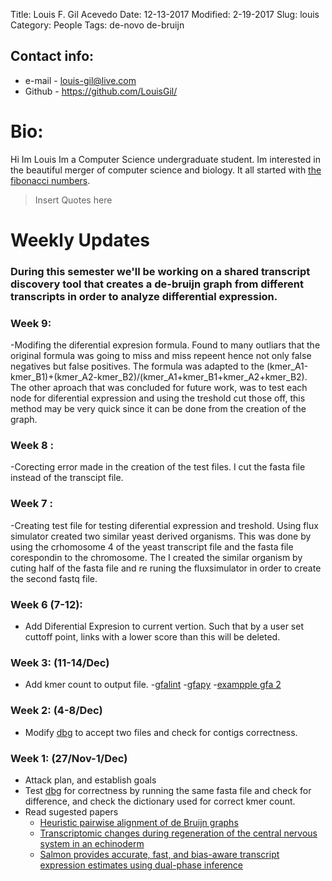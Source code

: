 Title: Louis F. Gil Acevedo 
Date: 12-13-2017
Modified: 2-19-2017
Slug: louis
Category: People
Tags: de-novo de-bruijn

## Contact info:

 - e-mail - <louis-gil@live.com>
 - Github - <https://github.com/LouisGil/>

# Bio:
Hi Im Louis Im a Computer Science undergraduate student. Im interested in the beautiful merger of computer science and biology. It all started with [the fibonacci numbers](https://en.wikipedia.org/wiki/Fibonacci_number).

> Insert Quotes here


# Weekly Updates


### During this semester we'll be working on a shared transcript discovery tool that creates a de-bruijn graph from different transcripts in order to analyze differential expression.

###

###
### Week 9:
-Modifing the diferential expresion formula. Found to many outliars that the original formula was going to miss and miss repeent hence not only false negatives but false positives. The formula was adapted to the (kmer_A1-kmer_B1)+(kmer_A2-kmer_B2)/(kmer_A1+kmer_B1+kmer_A2+kmer_B2). The other aproach that was concluded for future work, was to test each node for diferential expression and using the treshold cut those off, this method may be very quick since it can be done from the creation of the graph.

### Week 8 :
-Corecting error made in the creation of the test files. I cut the fasta file instead of the transcipt file.

### Week 7 :
-Creating test file for testing diferential expression and treshold. Using flux simulator created two similar yeast derived organisms. This was done by using the crhomosome 4 of the yeast transcript file and the fasta file corespondin to the chromosome. The I created the similar organism by cuting half of the fasta file and re runing the fluxsimulator in order to create the second fastq file.

### Week 6 (7-12):
- Add Diferential Expresion to current vertion. Such that by a user set cuttoff point, links with a lower score than this will be deleted. 

### Week 3: (11-14/Dec)
- Add kmer count to output file.
-[gfalint](https://github.com/sjackman/gfalint)
-[gfapy](https://github.com/ggonnella/gfapy)
-[exampple gfa 2](https://github.com/sjackman/gfalint/blob/master/examples/big1.gfa)

### Week 2: (4-8/Dec)
- Modify [dbg](https://github.com/pmelsted/dbg) to accept two files and check for contigs correctness.

### Week 1: (27/Nov-1/Dec)
- Attack plan, and establish goals
- Test [dbg](https://github.com/pmelsted/dbg) for correctness by running the same fasta file and check for difference, and check the dictionary used for correct kmer count.
- Read sugested papers
  - [Heuristic pairwise alignment of de Bruijn graphs](https://bmcgenomics.biomedcentral.com/articles/10.1186/1471-2164-16-S11-S5)
  - [Transcriptomic changes during regeneration of the central nervous system in an echinoderm](https://bmcgenomics.biomedcentral.com/articles/10.1186/1471-2164-15-357)
  - [Salmon provides accurate, fast, and bias-aware transcript expression estimates using dual-phase inference](https://www.biorxiv.org/content/early/2016/08/30/021592)



